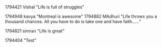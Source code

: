 1794421  Vishal "Life is full of struggles"

1794948  kavya "Montreal is awesome"
1794882 MAdhuri "Life throws you a thousand chances. All you have to do is take one and have faith……"



1794821  simran "Life is great"



1794404 "Test"


